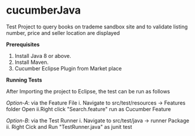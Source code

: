 # cucumberJava
Test Project to query books on trademe sandbox site and to validate listing number, price and seller location are displayed

**Prerequisites**
1. Install Java 8 or above.
2. Install Maven.
3. Cucumber Eclipse Plugin from Market place

**Running Tests**

After Importing the project to Eclipse, 
the test can be run as follows
  
  
  *Option-A*: via the Feature File
          i. Navigate to src/test/resources -> Features folder Open
          ii.Right click "Search.feature" run as Cucumber Feature
          
  
  *Option-B*: via the Test Runner
          i. Navigate to src/test/java -> runner Package
          ii. Right Cick and Run "TestRunner.java" as junit test
